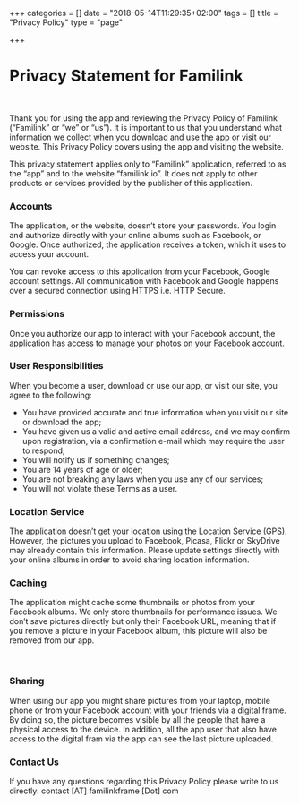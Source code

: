 +++
categories = []
date = "2018-05-14T11:29:35+02:00"
tags = []
title = "Privacy Policy"
type = "page"

+++
# **Privacy Statement for Familink**

 

Thank you for using the app and reviewing the Privacy Policy of Familink (“Familink” or “we” or “us”). It is important to us that you understand what information we collect when you download and use the app or visit our website. This Privacy Policy covers using the app and visiting the website.

This privacy statement applies only to “Familink” application, referred to as the “app” and to the website “familink.io”. It does not apply to other products or services provided by the publisher of this application.

### **Accounts**

The application, or the website, doesn’t store your passwords. You login and authorize directly with your online albums such as Facebook, or Google. Once authorized, the application receives a token, which it uses to access your account.

You can revoke access to this application from your Facebook, Google account settings. All communication with Facebook and Google happens over a secured connection using HTTPS i.e. HTTP Secure.

### **Permissions**

Once you authorize our app to interact with your Facebook account, the application has access to manage your photos on your Facebook account.

### **User Responsibilities**

When you become a user, download or use our app, or visit our site, you agree to the following:

* You have provided accurate and true information when you visit our site or download the app;
* You have given us a valid and active email address, and we may confirm upon registration, via a confirmation e-mail which may require the user to respond;
* You will notify us if something changes;
* You are 14 years of age or older;
* You are not breaking any laws when you use any of our services;
* You will not violate these Terms as a user.

### **Location Service**

The application doesn’t get your location using the Location Service (GPS). However, the pictures you upload to Facebook, Picasa, Flickr or SkyDrive may already contain this information. Please update settings directly with your online albums in order to avoid sharing location information.

### **Caching**

The application might cache some thumbnails or photos from your Facebook albums. We only store thumbnails for performance issues. We don’t save pictures directly but only their Facebook URL, meaning that if you remove a picture in your Facebook album, this picture will also be removed from our app.

 

### **Sharing**

When using our app you might share pictures from your laptop, mobile phone or from your Facebook account with your friends via a digital frame. By doing so, the picture becomes visible by all the people that have a physical access to the device. In addition, all the app user that also have access to the digital fram via the app can see the last picture uploaded.

### **Contact Us**

If you have any questions regarding this Privacy Policy please write to us directly: contact \[AT\] familinkframe \[Dot\] com
